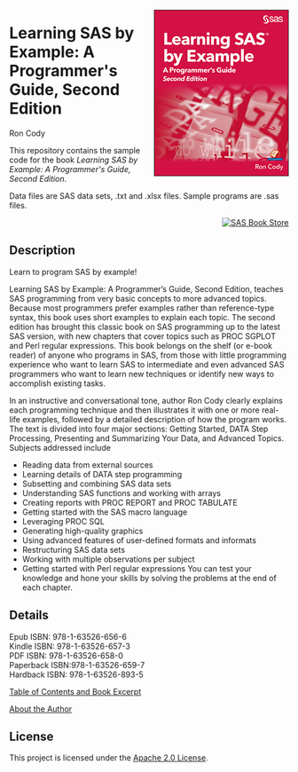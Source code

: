 <a href="https://gitlab.sas.com/Emily.Scheviak-Livesay/learning-sas-by-example-2ed/blob/master/Example_Cover.jpg"><img src='Example_Cover.jpg' align= 'right'/></a>
# Learning SAS by Example: A Programmer's Guide, Second Edition #
 
Ron Cody

This repository contains the sample code for the book *Learning SAS by Example: A Programmer's Guide, Second Edition*. <p>Data files are SAS data sets, .txt and .xlsx files. Sample programs are .sas files. 

<div style="text-align:right" markdown="1">


<a href="https://www.sas.com/store/books/categories/getting-started/learning-sas-by-example-a-programmer-s-guide-second-edition/prodBK_71442_en.html"><img src="https://img.shields.io/badge/Buy%20Now-SAS%20Book%20Store-blue.svg" alt="SAS Book Store">
  </a></div>

## Description
Learn to program SAS by example!

Learning SAS by Example: A Programmer’s Guide, Second Edition, teaches SAS programming from very basic concepts to more advanced topics. Because most programmers prefer examples rather than reference-type syntax, this book uses short examples to explain each topic. The second edition has brought this classic book on SAS programming up to the latest SAS version, with new chapters that cover topics such as PROC SGPLOT and Perl regular expressions. This book belongs on the shelf (or e-book reader) of anyone who programs in SAS, from those with little programming experience who want to learn SAS to intermediate and even advanced SAS programmers who want to learn new techniques or identify new ways to accomplish existing tasks.

In an instructive and conversational tone, author Ron Cody clearly explains each programming technique and then illustrates it with one or more real-life examples, followed by a detailed description of how the program works. The text is divided into four major sections: Getting Started, DATA Step Processing, Presenting and Summarizing Your Data, and Advanced Topics. Subjects addressed include

- Reading data from external sources
- Learning details of DATA step programming
- Subsetting and combining SAS data sets
- Understanding SAS functions and working with arrays
- Creating reports with PROC REPORT and PROC TABULATE
- Getting started with the SAS macro language
- Leveraging PROC SQL
- Generating high-quality graphics
- Using advanced features of user-defined formats and informats
- Restructuring SAS data sets
- Working with multiple observations per subject
- Getting started with Perl regular expressions
You can test your knowledge and hone your skills by solving the problems at the end of each chapter.

## Details



Epub ISBN: 978-1-63526-656-6<br> 
Kindle ISBN: 978-1-63526-657-3 <br>
PDF ISBN: 978-1-63526-658-0 <br>
Paperback ISBN:978-1-63526-659-7<br>
Hardback ISBN: 978-1-63526-893-5<p>
<a href="https://www.sas.com/storefront/aux/en/splearnexample/71442_excerpt.pdf">Table of Contents and Book Excerpt</a><p>
<a href="https://support.sas.com/en/books/authors/ron-cody.html">About the Author</a>
## License


This project is licensed under the [Apache 2.0 License](./LICENSE).
